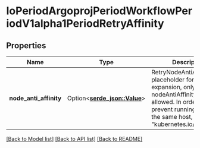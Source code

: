 # IoPeriodArgoprojPeriodWorkflowPeriodV1alpha1PeriodRetryAffinity

## Properties

Name | Type | Description | Notes
------------ | ------------- | ------------- | -------------
**node_anti_affinity** | Option<[**serde_json::Value**](.md)> | RetryNodeAntiAffinity is a placeholder for future expansion, only empty nodeAntiAffinity is allowed. In order to prevent running steps on the same host, it uses \"kubernetes.io/hostname\". | [optional]

[[Back to Model list]](../README.md#documentation-for-models) [[Back to API list]](../README.md#documentation-for-api-endpoints) [[Back to README]](../README.md)


